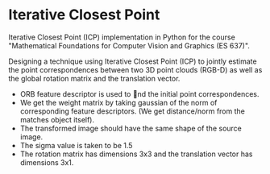# Iterative Closest Point
Iterative Closest Point (ICP) implementation in Python for the course "Mathematical Foundations for Computer Vision and Graphics (ES 637)".

Designing a technique using Iterative Closest Point (ICP) to jointly estimate the point correspondences between two 3D point clouds (RGB-D) 
as well as the global rotation matrix and the translation vector.

- ORB feature descriptor is used to nd the initial point correspondences.
- We get the weight matrix by taking gaussian of the norm of corresponding
feature descriptors. (We get distance/norm from the matches object
itself).
- The transformed image should have the same shape of the source image.
- The sigma value is taken to be 1.5
- The rotation matrix has dimensions 3x3 and the translation vector has
dimensions 3x1.
